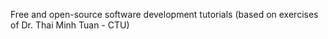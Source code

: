 Free and open-source software development tutorials (based on exercises of Dr. Thai Minh Tuan - CTU)
